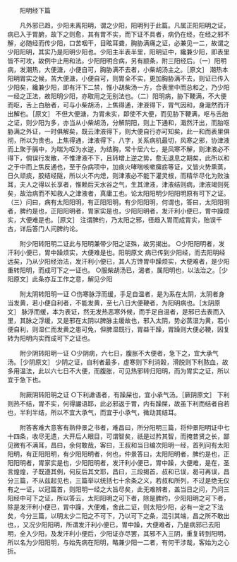 <!-- { "loadSidebar": true } -->

　　阳明经下篇

　　凡外邪已趋，少阳未离阳明，谓之少阳，阳明列于此篇。凡属正阳阳明之证，病已入于胃腑，故下之则愈，其有胃不实，而下证不具者，病仍在经，在经之邪不解，必随经而传少阳，口苦咽干，目眩耳聋，胸胁满痛之证，必兼见一二，故谓之少阳阳明，其实乃是阳明少阳也。少阳主半表半里，阳明证中，纔兼少阳，即表里皆不可攻，故例中止用和法。少阳阳明合病，另有颛条，附三阳经后。（一）阳明病，发潮热，大便溏，小便自可，胸胁满不去者，小柴胡汤主之。［原文］ 潮热本阳明胃实之候，苦大便溏，小便自可，则胃全不实，更加胸胁满不去，则证已传入少阳矣，纔兼少阳，即有汗下二禁，惟小胡柴汤一方，合表里中而总和之，乃少阳一经之正法，故阳明少阳，亦取用之无别法也。（二）阳明病，胁下鞕满，不大便而呕，舌上白胎者，可与小柴胡汤，上焦得通，津液得下，胃气因和，身濈然而汗出解也。［原文］ 不但大便溏，为胃未实，即使不大便，而见胁下鞕满，呕与舌胎之证，则少阳为多，亦当从小柴胡汤，分解阴阳，则上下通和，濈然汗出，而胎呕胁满之外证，一时俱解矣，既云津液得下，则大便自行亦可知矣，此一和而表里俱彻，所以为贵也。上焦得通，津液得下，八字，关系病机最切，风寒之邪，协津液而上聚于膈中，为喘为呕为水逆，为结胸，常十居六七，是风寒不解，则津液必不得下，倘误行发散，不惟津液不下，且转增上逆之势，愈无退息之期矣，此所以和之于中而上焦反通也，至于杂病项中，加痰火哮喘咳嗽瘰疬等证，又皆火势熏蒸，日久顽痰，胶结经隧，所以火不内熄，则津液必不能下灌灵根，而精华尽化为败浊耳，夫人之得以长享者，惟赖后天水谷之气，生其津液，津液结则病，津液竭则死矣，故治病而不知救人之津液者，真庸工也。论太阳阳明少阳阳明原有可下之证。（三）问曰，病有太阳阳明，有正阳阳明，有少阳阳明，何谓也，答曰，太阳阳明者，脾约是也，正阳阳明者，胃家实是也，少阳阳明者，发汗利小便已，胃中躁烦实，大便难是也。［原文］ 注谓脾约，乃太阳之邪，径趋入胃而成胃实，贻误千古，详后答门人问脾约论。

　　附少阳转阳明二证此与阳明兼带少阳之证殊，故另揭出。 ○少阳阳明者，发汗利小便已，胃中躁烦实，大便难是也。阳明原文 病已传到少阳经，而去阳明经远矣，乃从少阳经治法，发汗利小便已，其人方馋胃中躁烦实，大便难者，是少阳重转阳明，而成可下之一证也。 ○服柴胡汤已，渴者，属阳明也，以法治之。［少阳原文］此条亦互工作之意，解见少阳

　　附太阴转阳明一证 ○伤寒脉浮而缓，手足自温者，是为系在太阴，太阴者身当发黄，若小便自利者，不能发黄，至七八日大便鞕者，为阳明病也。［太阴原文］ 脉浮而缓，本为表证，然无发热恶寒外候，而手足自温者，是邪已去表而入里，其脉之浮缓，又是邪在太阴以脾脉主缓故也，邪入太阴，势必蒸湿为黄，若小便自利，则湿仁而发黄之患可免，但脾湿既行，胃益干躁，胃躁则大便必鞕，因复转为阳明内实而成可下之证也。

　　附少阴转阳明一证 ○少阴病，六七日，腹胀不大便者，急下之，宜大承气汤。［少阴原文］ 少阴之证，自利者最多，虚寒则下利消榖，滑脱则下利脓血，故多用温法，此以六七日不大便，而腹胀，可见热邪转归阳明，而为胃实之证，所以宜于急下也。

　　附厥阴转阳明之证 ○下利譀语者，有躁屎也，宜小承气汤。［厥阴原文］ 下利则热不结，胃不实，何得讝语耶，此必邪返于胃，内有躁屎，故虽下利而结者自若也，半利半结，所以不宜大承气，而宜于小承气，微动其结耳。

　　附答客难大意客有熟仲景之书者，难昌曰，所分阳明三篇，将仲景阳明证中七十四条，收尽无遗，大开后人眼目，可谓智矣，祇是过矜其智，而掩昔贤之长，鄙见微有不满耳，昌曰，余何敢哉，客曰，王叔和当日编次阳明一经，首列问有太阳阳明，有正阳阳明，有少阳阳明者，何也，仲景答曰，太阳阳明者，脾约是也，正阳阳明者，胃家实是也，少阳阳明者，发汗利小便已，胃中躁，大便难，是在，圣言煌煌，子既遵其例，何反后其文耶，昌曰，三段揭首，叔和已误，曷可再误，昌分三篇，不从兹起见也，三篇举以统括七十余条之义，若叔和所列，不过是绝无仅有之一证，以冠篇首，则阳明一经之大旨尽矣，此无难辨者，盖当日之问，乃问三阳经中可下之证，所以答云，太阳阳明之可下者，除是脾约，少阳阳明之可下者，除是发汗利小便已，胃中躁，大便难，舍此二证，则太阳少阳，必有一定之下法矣，今分三篇，以明太少二阳之不可下，乃以可下之条，混引其端，昌之所不敢出也，，又况少阳阳明，所谓发汗利小便已，胃中躁，大便难者，乃是病邪已去阳明，全入少阳，及发汗利小便后，少阳证亦尽罢，其邪不入三阴，重复转到阳明，所以名为少阳阳明，与始先病在阳明，略兼少阳一二者，有何干涉哉，客始为之心折。

